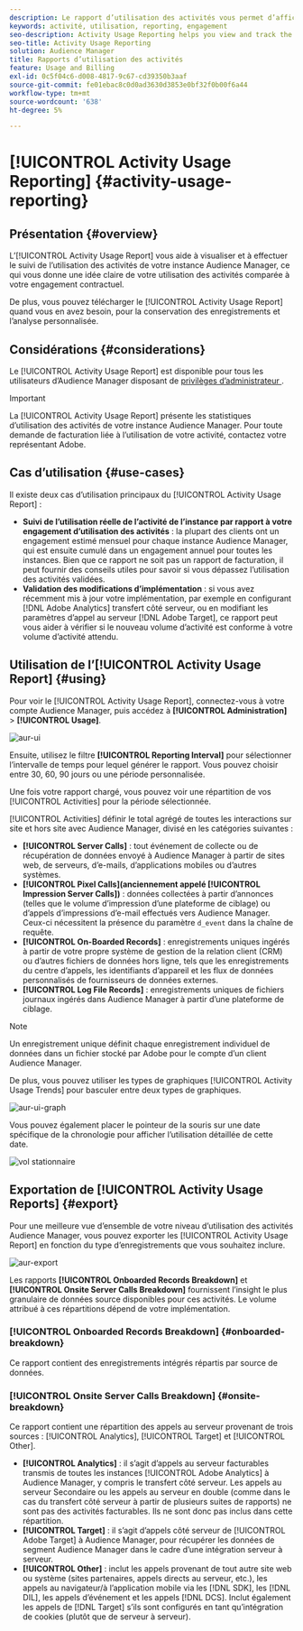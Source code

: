 ```yaml
---
description: Le rapport d’utilisation des activités vous permet d’afficher et de suivre l’utilisation des activités de votre instance Audience Manager, afin que vous puissiez comparer votre utilisation réelle à votre engagement contractuel.
keywords: activité, utilisation, reporting, engagement
seo-description: Activity Usage Reporting helps you view and track the activity usage for your Audience Manager instance, so you can compare your actual usage to your contractual commitment.
seo-title: Activity Usage Reporting
solution: Audience Manager
title: Rapports d’utilisation des activités
feature: Usage and Billing
exl-id: 0c5f04c6-d008-4817-9c67-cd39350b3aaf
source-git-commit: fe01ebac8c0d0ad3630d3853e0bf32f0b00f6a44
workflow-type: tm+mt
source-wordcount: '638'
ht-degree: 5%

---
```


# [!UICONTROL Activity Usage Reporting] {#activity-usage-reporting}

## Présentation {#overview}

L’[!UICONTROL Activity Usage Report] vous aide à visualiser et à effectuer le suivi de l’utilisation des activités de votre instance Audience Manager, ce qui vous donne une idée claire de votre utilisation des activités comparée à votre engagement contractuel.

De plus, vous pouvez télécharger le [!UICONTROL Activity Usage Report] quand vous en avez besoin, pour la conservation des enregistrements et l’analyse personnalisée.

## Considérations {#considerations}

Le [!UICONTROL Activity Usage Report] est disponible pour tous les utilisateurs d’Audience Manager disposant de [ privilèges d’administrateur ](edit-account-settings.md).

>[!IMPORTANT]
>
>La [!UICONTROL Activity Usage Report] présente les statistiques d’utilisation des activités de votre instance Audience Manager. Pour toute demande de facturation liée à l’utilisation de votre activité, contactez votre représentant Adobe.

## Cas d’utilisation {#use-cases}

Il existe deux cas d’utilisation principaux du [!UICONTROL Activity Usage Report] :

* **Suivi de l’utilisation réelle de l’activité de l’instance par rapport à votre engagement d’utilisation des activités** : la plupart des clients ont un engagement estimé mensuel pour chaque instance Audience Manager, qui est ensuite cumulé dans un engagement annuel pour toutes les instances. Bien que ce rapport ne soit pas un rapport de facturation, il peut fournir des conseils utiles pour savoir si vous dépassez l’utilisation des activités validées.
* **Validation des modifications d’implémentation** : si vous avez récemment mis à jour votre implémentation, par exemple en configurant [!DNL Adobe Analytics] transfert côté serveur, ou en modifiant les paramètres d’appel au serveur [!DNL Adobe Target], ce rapport peut vous aider à vérifier si le nouveau volume d’activité est conforme à votre volume d’activité attendu.

## Utilisation de l’[!UICONTROL Activity Usage Report] {#using}

Pour voir le [!UICONTROL Activity Usage Report], connectez-vous à votre compte Audience Manager, puis accédez à **[!UICONTROL Administration]** > **[!UICONTROL Usage]**.

![aur-ui](assets/aur-ui.png)

Ensuite, utilisez le filtre **[!UICONTROL Reporting Interval]** pour sélectionner l’intervalle de temps pour lequel générer le rapport. Vous pouvez choisir entre 30, 60, 90 jours ou une période personnalisée.

Une fois votre rapport chargé, vous pouvez voir une répartition de vos [!UICONTROL Activities] pour la période sélectionnée.

[!UICONTROL Activities] définir le total agrégé de toutes les interactions sur site et hors site avec Audience Manager, divisé en les catégories suivantes :

* **[!UICONTROL Server Calls]** : tout événement de collecte ou de récupération de données envoyé à Audience Manager à partir de sites web, de serveurs, d’e-mails, d’applications mobiles ou d’autres systèmes.
* **[!UICONTROL Pixel Calls](anciennement appelé [!UICONTROL Impression Server Calls])** : données collectées à partir d’annonces (telles que le volume d’impression d’une plateforme de ciblage) ou d’appels d’impressions d’e-mail effectués vers Audience Manager. Ceux-ci nécessitent la présence du paramètre `d_event` dans la chaîne de requête.
* **[!UICONTROL On-Boarded Records]** : enregistrements uniques ingérés à partir de votre propre système de gestion de la relation client (CRM) ou d’autres fichiers de données hors ligne, tels que les enregistrements du centre d’appels, les identifiants d’appareil et les flux de données personnalisés de fournisseurs de données externes.
* **[!UICONTROL Log File Records]** : enregistrements uniques de fichiers journaux ingérés dans Audience Manager à partir d’une plateforme de ciblage.

>[!NOTE]
>
>Un enregistrement unique définit chaque enregistrement individuel de données dans un fichier stocké par Adobe pour le compte d’un client Audience Manager.

De plus, vous pouvez utiliser les types de graphiques [!UICONTROL Activity Usage Trends] pour basculer entre deux types de graphiques.

![aur-ui-graph](assets/aur-ui-graphs.png)

Vous pouvez également placer le pointeur de la souris sur une date spécifique de la chronologie pour afficher l’utilisation détaillée de cette date.

![vol stationnaire](assets/aur-hover.png)

## Exportation de [!UICONTROL Activity Usage Reports] {#export}

Pour une meilleure vue d’ensemble de votre niveau d’utilisation des activités Audience Manager, vous pouvez exporter les [!UICONTROL Activity Usage Report] en fonction du type d’enregistrements que vous souhaitez inclure.

![aur-export](assets/aur-export.png)

Les rapports **[!UICONTROL Onboarded Records Breakdown]** et **[!UICONTROL Onsite Server Calls Breakdown]** fournissent l’insight le plus granulaire de données source disponibles pour ces activités. Le volume attribué à ces répartitions dépend de votre implémentation.

### [!UICONTROL Onboarded Records Breakdown] {#onboarded-breakdown}

Ce rapport contient des enregistrements intégrés répartis par source de données.

### [!UICONTROL Onsite Server Calls Breakdown] {#onsite-breakdown}

Ce rapport contient une répartition des appels au serveur provenant de trois sources : [!UICONTROL Analytics], [!UICONTROL Target] et [!UICONTROL Other].

* **[!UICONTROL Analytics]** : il s’agit d’appels au serveur facturables transmis de toutes les instances [!UICONTROL Adobe Analytics] à Audience Manager, y compris le transfert côté serveur. Les appels au serveur Secondaire ou les appels au serveur en double (comme dans le cas du transfert côté serveur à partir de plusieurs suites de rapports) ne sont pas des activités facturables. Ils ne sont donc pas inclus dans cette répartition.
* **[!UICONTROL Target]** : il s’agit d’appels côté serveur de [!UICONTROL Adobe Target] à Audience Manager, pour récupérer les données de segment Audience Manager dans le cadre d’une intégration serveur à serveur.
* **[!UICONTROL Other]** : inclut les appels provenant de tout autre site web ou système (sites partenaires, appels directs au serveur, etc.), les appels au navigateur/à l’application mobile via les [!DNL SDK], les [!DNL DIL], les appels d’événement et les appels [!DNL DCS]. Inclut également les appels de [!DNL Target] s’ils sont configurés en tant qu’intégration de cookies (plutôt que de serveur à serveur).
